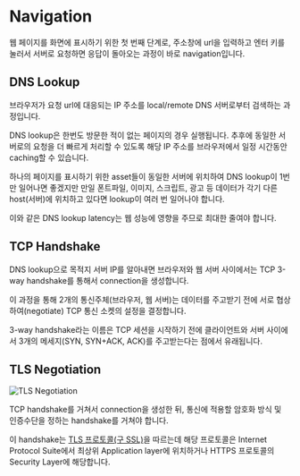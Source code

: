 # Navigation

웹 페이지를 화면에 표시하기 위한 첫 번째 단계로, 주소창에 url을 입력하고 엔터 키를 눌러서 서버로 요청하면 응답이 돌아오는 과정이 바로 navigation입니다.

## DNS Lookup

브라우저가 요청 url에 대응되는 IP 주소를 local/remote DNS 서버로부터 검색하는 과정입니다.

DNS lookup은 한번도 방문한 적이 없는 페이지의 경우 실행됩니다. 추후에 동일한 서버로의 요청을 더 빠르게 처리할 수 있도록 해당 IP 주소를 브라우저에서 일정 시간동안 caching할 수 있습니다.

하나의 페이지를 표시하기 위한 asset들이 동일한 서버에 위치하여 DNS lookup이 1번만 일어나면 좋겠지만 만일 폰트파일, 이미지, 스크립트, 광고 등 데이터가 각기 다른 host(서버)에 위치하고 있다면 lookup이 여러 번 일어나야 합니다.

이와 같은 DNS lookup latency는 웹 성능에 영향을 주므로 최대한 줄여야 합니다.

## TCP Handshake

DNS lookup으로 목적지 서버 IP를 알아내면 브라우저와 웹 서버 사이에서는 TCP 3-way handshake를 통해서 connection을 생성합니다.

이 과정을 통해 2개의 통신주체(브라우저, 웹 서버)는 데이터를 주고받기 전에 서로 협상하여(negotiate) TCP 통신 소켓의 설정을 결정합니다.

3-way handshake라는 이름은 TCP 세션을 시작하기 전에 클라이언트와 서버 사이에서 3개의 메세지(SYN, SYN+ACK, ACK)를 주고받는다는 점에서 유래됩니다.

## TLS Negotiation

<Image src="../_images/tls_negotiation.jpg" alt="TLS Negotiation" />

TCP handshake를 거쳐서 connection을 생성한 뒤, 통신에 적용할 암호화 방식 및 인증수단을 정하는 handshake를 거쳐야 합니다.

이 handshake는 [TLS 프로토콜(구 SSL)](https://developer.mozilla.org/en-US/docs/Glossary/TLS)을 따르는데 해당 프로토콜은 Internet Protocol Suite에서 최상위 Application layer에 위치하거나 HTTPS 프로토콜의 Security Layer에 해당합니다.
